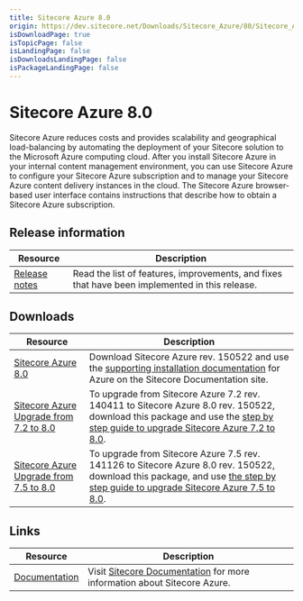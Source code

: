 ```yaml
---
title: Sitecore Azure 8.0
origin: https://dev.sitecore.net/Downloads/Sitecore_Azure/80/Sitecore_Azure_80.aspx
isDownloadPage: true
isTopicPage: false
isLandingPage: false
isDownloadsLandingPage: false
isPackageLandingPage: false
---
```


# Sitecore Azure 8.0

Sitecore Azure reduces costs and provides scalability and geographical load-balancing by automating the deployment of your Sitecore solution to the Microsoft Azure computing cloud. After you install Sitecore Azure in your internal content management environment, you can use Sitecore Azure to configure your Sitecore Azure subscription and to manage your Sitecore Azure content delivery instances in the cloud. The Sitecore Azure browser-based user interface contains instructions that describe how to obtain a Sitecore Azure subscription.

## Release information

 | Resource | Description |
 | --- | --- |
 | [Release notes](/downloads/Sitecore_Azure/80/Sitecore_Azure_80/Release_notes) | Read the list of features, improvements, and fixes that have been implemented in this release.  <br /> |

## Downloads

 | Resource | Description |
 | --- | --- |
 | [Sitecore Azure 8.0](https://scdp.blob.core.windows.net/downloads/Sitecore%20Azure/80/Sitecore%20Azure%2080/Secure/Sitecore%20Azure%2080%20rev%20150522.zip) | Download Sitecore Azure rev. 150522 and use the [supporting installation documentation](https://doc.sitecore.net/cloud/80/azure) for Azure on the Sitecore Documentation site. |
 | [Sitecore Azure Upgrade from 7.2 to 8.0](https://scdp.blob.core.windows.net/downloads/Sitecore%20Azure/80/Sitecore%20Azure%2080/Secure/Sitecore%20Azure%2080%20rev%20150522%20from%2072.update) | To upgrade from Sitecore Azure 7.2 rev. 140411 to Sitecore Azure 8.0 rev. 150522, download this package and use the [step by step guide to upgrade Sitecore Azure 7.2 to 8.0](~/media/8DFB3581A74042AB96DFC3D7D4A2AB7E.ashx). |
 | [Sitecore Azure Upgrade from 7.5 to 8.0](https://scdp.blob.core.windows.net/downloads/Sitecore%20Azure/80/Sitecore%20Azure%2080/Secure/Sitecore%20Azure%2080%20rev%20150522%20from%2075.update) | To upgrade from Sitecore Azure 7.5 rev. 141126 to Sitecore Azure 8.0 rev. 150522, download this package, and use [the step by step guide to upgrade Sitecore Azure 7.5 to 8.0](~/media/B31D166BE4684F738C0916C83A0E4705.ashx). |

## Links

 | Resource | Description |
 | --- | --- |
 | [Documentation](https://doc.sitecore.net/cloud/80/azure) | Visit [Sitecore Documentation](https://doc.sitecore.net/cloud/80/azure_) for more information about Sitecore Azure. |